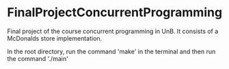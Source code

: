 # FinalProjectConcurrentProgramming
Final project of the course concurrent programming in UnB. It consists of a McDonalds store implementation.

In the root directory, run the command 'make' in the terminal and then run the command './main'
